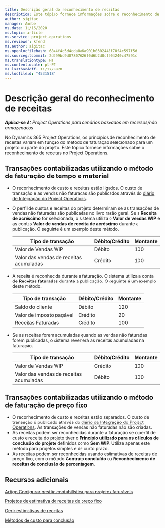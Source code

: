 ```yaml
---
title: Descrição geral do reconhecimento de receitas
description: Este tópico fornece informações sobre o reconhecimento de receitas no Project Operations.
author: sigitac
manager: Annbe
ms.date: 11/16/2020
ms.topic: article
ms.service: project-operations
ms.reviewer: kfend
ms.author: sigitac
ms.openlocfilehash: 6844f4c5d4cda8a6a901b0302448f70f4c597f5d
ms.sourcegitcommit: 2d399bc9d07807626f0d6b2d0cf304240c47591c
ms.translationtype: HT
ms.contentlocale: pt-PT
ms.lasthandoff: 11/17/2020
ms.locfileid: "4531518"
---
```

# <a name="revenue-recognition-overview"></a>Descrição geral do reconhecimento de receitas

_**Aplica-se A:** Project Operations para cenários baseados em recursos/não armazenados_

No Dynamics 365 Project Operations, os princípios de reconhecimento de receitas variam em função do método de faturação selecionado para um projeto ou parte do projeto. Este tópico fornece informações sobre o reconhecimento de receitas no Project Operations.

## <a name="transactions-accounted-using-time-and-material-billing-method"></a>Transações contabilizadas utilizando o método de faturação de tempo e material

- O reconhecimento de custo e receitas estão ligados. O custo de transação e as vendas não faturadas são publicados através do [diário de Integração do Project Operations](../project-accounting/project-operations-integration-journal.md).
- O perfil de custos e receitas do projeto determinam se as transações de vendas não faturadas são publicadas no livro razão geral. Se a **Receita de acréscimo** for selecionada, o sistema utiliza o **Valor de vendas WIP** e as contas **Valor de vendas de receita de acréscimo** durante a publicação. O seguinte é um exemplo deste método.  

  | Tipo de transação | Débito/Crédito | Montante |
  | --- | --- | --- |
  | Valor de Vendas WIP | Débito | 100 |
  | Valor das vendas de receitas acumuladas | Crédito | 100 |

- A receita é reconhecida durante a faturação. O sistema utiliza a conta de **Receitas faturadas** durante a publicação. O seguinte é um exemplo deste método.  

  | Tipo de transação | Débito/Crédito | Montante |
  | --- | --- | --- |
  | Saldo do cliente | Débito | 120 |
  | Valor de imposto pagável | Crédito | 20 |
  | Receitas Faturadas | Crédito | 100 |

- Se as receitas forem acumuladas quando as vendas não faturadas forem publicadas, o sistema reverterá as receitas acumuladas na faturação.

  | Tipo de transação | Débito/Crédito | Montante |
  | --- | --- | --- |
  | Valor de Vendas WIP | Crédito | 100 |
  | Valor das vendas de receitas acumuladas | Débito | 100 |

## <a name="transactions-accounted-using-the-fixed-price-billing-method"></a>Transações contabilizadas utilizando o método de faturação de preço fixo

- O reconhecimento de custo e receitas estão separados. O custo de transação é publicado através do [diário de Integração do Project Operations](../project-accounting/project-operations-integration-journal.md). As transações de vendas não faturadas não são criadas.
- As receitas podem ser reconhecidas durante a faturação se o perfil de custo e receita do projeto tiver o **Princípio utilizado para os cálculos de conclusão do projeto** definidos como **Sem WIP**. Utilize apenas este método para projetos simples e de curto prazo.
- As receitas podem ser reconhecidas usando estimativas de receitas de preço fixo, com o método **Contrato concluído** ou **Reconhecimento de receitas de conclusão de percentagem**.

## <a name="additional-resources"></a>Recursos adicionais
[Artigo Configurar gestão contabilística para projetos faturáveis](../project-accounting/configure-accounting-billable-projects.md)

[Projetos de estimativa de receitas de preço fixo](rev-rec-percentage-completion-method.md)

[Gerir estimativas de receitas](rev-rec-completed-contract-method.md)

[Métodos de custo para conclusão](cost-complete-methods.md)
